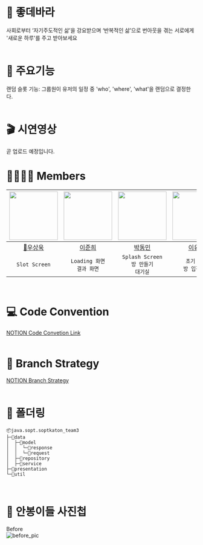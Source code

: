 # 📱 좋데바라    
사회로부터 ‘자기주도적인 삶’을 강요받으며 ‘반복적인 삶’으로 번아웃을 겪는 서로에게 '새로운 하루'를 주고 받아보세요     
</br>

# 🎉 주요기능
랜덤 슬롯 기능: 그룹원이 유저의 일정 중 'who', 'where', 'what'을 랜덤으로 결정한다.    
</br>

# 🎬 시연영상
곧 업로드 예정입니다.

# 👨‍👩‍👧‍👦 Members
|<img src="https://avatars.githubusercontent.com/u/113014331?v=4" width="128" />|<img src="https://avatars.githubusercontent.com/u/113578158?v=4" width="128" />|<img src="https://avatars.githubusercontent.com/u/52882799?v=4" width="128" />|<img src="https://avatars.githubusercontent.com/u/128459613?v=4" width="128" />| 
|:---------:|:---------:|:---------:|:---------:|
|[👑우상욱](https://github.com/Sangwook123)|[이준희](https://github.com/l2zh)|[박동민](https://github.com/chattymin)|[이유빈](https://github.com/leeeyubin)|
| `Slot Screen` | `Loading 화면`<br/>`결과 화면` | `Splash Screen`<br/>`방 만들기`<br/>`대기실` | `초기 화면`<br/>`방 입장하기`|
</br>

# 💻 Code Convention
[NOTION Code Convetion Link](https://www.notion.so/Code-Convention-74426b8e2bbe49bdada0c83b8fe68116?pvs=4)    
</br>

# 🔖 Branch Strategy
[NOTION Branch Strategy](https://amazing-log-b60.notion.site/Branch-Strategy-29171fb662164badafad421defb78481)    
</br>

# 📁 폴더링
```
📦java.sopt.soptkaton_team3
├─📂data
│  ├─📂model
│  │  └─📂response
│  │  └─📂request
│  ├─📂repository
│  ├─📂service
├─📂presentation
└─📂util
```
</br>

# 📸 안봉이들 사진첩
Before   
![before_pic](https://github.com/DO-SOPT-SOPKATHON-ANDROID-TEAM3/.github/assets/52882799/5ba2d617-7f01-4661-bd98-3101f9ade409)
